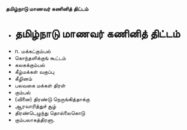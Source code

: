**தமிழ்நாடு மாணவர் கணினித் திட்டம்**
- # தமிழ்நாடு மாணவர் கணினித் திட்டம்
- n. மக்கட்கும்பல்
- கொந்தளிக்குங் கூட்டம்
- கலகக்கும்பல்
- கீழ்மக்கள் வகுப்பு
- கீழினம்
- பலவகை மக்கள் திரள்
- கும்பல்
- (வினை) திரண்டு நெருங்கித்தாக்கு
- ஆரவாரித்துச் சூழ்
- திரண்டெழுந்து தொல்லைகொடு
- கும்பலாகத்திரளு.

